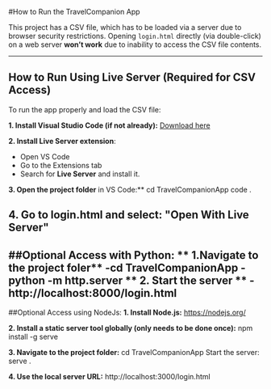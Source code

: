 #How to Run the TravelCompanion App


This project has a CSV file, which has to be loaded via a server due to browser security restrictions. Opening `login.html` directly (via double-click) on a web server
**won’t work** due to inability to access the CSV file contents. 

---

## How to Run Using Live Server (Required for CSV Access)

To run the app properly and load the CSV file:

**1. Install Visual Studio Code (if not already):**
   [Download here](https://code.visualstudio.com/)

**2. Install Live Server extension**:
   - Open VS Code
   - Go to the Extensions tab
   - Search for **Live Server** and install it.

**3. Open the project folder** in VS Code:**
   cd TravelCompanionApp
   code .

**4. Go to login.html and select:**
   **"Open With Live Server**"
---
##Optional Access with Python:
** 1.Navigate to the project foler**
-cd TravelCompanionApp
-python -m http.server
** 2. Start the server **
-http://localhost:8000/login.html
---
##Optional Access using NodeJs:
**1. Install Node.js:**
https://nodejs.org/

**2. Install a static server tool globally (only needs to be done once):**
npm install -g serve

**3. Navigate to the project folder:**
cd TravelCompanionApp
Start the server:
serve .

**4. Use the local server URL:**
   http://localhost:3000/login.html
